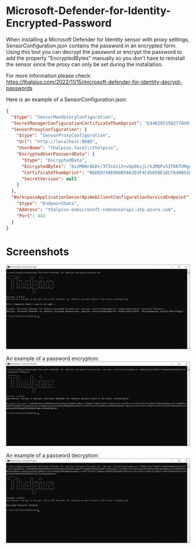# Microsoft-Defender-for-Identity-Encrypted-Password

When installing a Microsoft Defender for Identity sensor with proxy settings, SensorConfiguration.json contains the password in an encrypted form. Using this tool you can decrypt the password or encrypt the password to add the property "EncryptedBytes" manually so you don't have to reinstall the sensor since the proxy can only be set during the installation.

For more information please check:
https://thalpius.com/2022/11/15/microsoft-defender-for-identity-decrypt-passwords

Here is an example of a SensorConfiguration.json:

```json
{
  "$type": "SensorMandatoryConfiguration",
  "SecretManagerConfigurationCertificateThumbprint": "E44826515D2778493F7F1B44A4F0A435832C657B",
  "SensorProxyConfiguration": {
    "$type": "SensorProxyConfiguration",
    "Url": "http://localhost:8080",
    "UserName": "thalpius.local\\thalpius",
    "EncryptedUserPasswordData": {
      "$type": "EncryptedData",
      "EncryptedBytes": "bvzMONrdkD+/3T3cGzi5+vQp0ksjLrk2MQPv5IFKKTVMgdK6QEbpNTXyf+V1khMasBxD/zXJ5W65+c79+7GowyL/RtIAatxwMlCRxV0rUCa/DvP7PMQ7oizcO4co9ZHRv36RzOHzjgydZRN3vHVY4Pu8tSMPNh6kToL+hfA4NrCwvWy5yGVjpNSVGM6MnM/vnRzEvpXS/eTW2s/RRP9l7A3MzDUCDvxjw3KLioscvQgmWmJk2wRwCMgf/kJ4kjr05aVI/f6tHz1NxCZic4W+Iti4DYISNkj8KJEfD8jeE898WZXg2rCeSV/ysJRm02EGDLxGVK6lOLZSmrZg8Yv2pw==",
      "CertificateThumbprint": "B6DED748E000B5A62D3F4C45058E1DCF64BB55B9",
      "SecretVersion": null
    }
  },
  "WorkspaceApplicationSensorApiWebClientConfigurationServiceEndpoint": {
    "$type": "EndpointData",
    "Address": "thalpius-onmicrosoft-comsensorapi.atp.azure.com",
    "Port": 443
  }
}
```

# Screenshots

![Alt text](/Screenshots/MicrosoftDefenderForIdentityEncryptedPassword01.png?raw=true "Microsoft Defender for Identity Encrypted Password")

An example of a password encryption:
![Alt text](/Screenshots/MicrosoftDefenderForIdentityEncryptedPassword02.png?raw=true "Microsoft Defender for Identity Encrypted Password")

An example of a password decryption:
![Alt text](/Screenshots/MicrosoftDefenderForIdentityEncryptedPassword03.png?raw=true "Microsoft Defender for Identity Encrypted Password")
